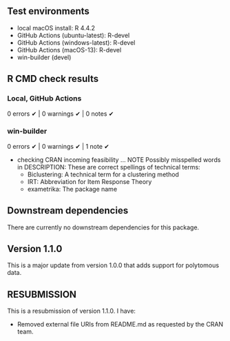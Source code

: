 ## Test environments
* local macOS install: R 4.4.2
* GitHub Actions (ubuntu-latest): R-devel
* GitHub Actions (windows-latest): R-devel
* GitHub Actions (macOS-13): R-devel
* win-builder (devel)

## R CMD check results

### Local, GitHub Actions
0 errors ✔ | 0 warnings ✔ | 0 notes ✔

### win-builder
0 errors ✔ | 0 warnings ✔ | 1 note ✔

* checking CRAN incoming feasibility ... NOTE
  Possibly misspelled words in DESCRIPTION:
    These are correct spellings of technical terms:
    - Biclustering: A technical term for a clustering method
    - IRT: Abbreviation for Item Response Theory
    - exametrika: The package name

## Downstream dependencies
There are currently no downstream dependencies for this package.

## Version 1.1.0
This is a major update from version 1.0.0 that adds support for polytomous data.

## RESUBMISSION
This is a resubmission of version 1.1.0. I have:

* Removed external file URIs from README.md as requested by the CRAN team.
